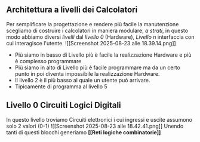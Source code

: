 
## Architettura a livelli dei Calcolatori

Per semplificare la progettazione e rendere più facile la manutenzione scegliamo di costruire i calcolatori in maniera modulare, *a strati*, in questo modo abbiamo diversi *livelli* dal *livello 0* (Hardware), *Livello n* interfaccia con cui interagisce l'utente.
![[Screenshot 2025-08-23 alle 18.39.14.png]]
- Più siamo in basso di Livello più è facile la realizzazione Hardware e più è complesso programmare
- Più siamo in alto di Livello più è facile programmare ma da un certo punto in poi diventa impossibile la realizzazione Hardware.
- Il livello 2 è il più basso al quale un utente può arrivare.
- Tipicamente di programma al livello 5

## Livello 0 Circuiti Logici Digitali

In questo livello troviamo Circuiti elettronici i cui ingressi e uscite assumono solo 2 valori (0-1)
![[Screenshot 2025-08-23 alle 18.42.41.png]]
Unendo tanti di questi blocchi generiamo **[[Reti logiche combinatorie]]**
